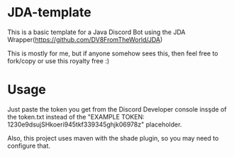 # JDA-template
This is a basic template for a Java Discord Bot using the JDA Wrapper(https://github.com/DV8FromTheWorld/JDA)

This is mostly for me, but if anyone somehow sees this, then feel free to fork/copy or use this royalty free :)
# Usage
Just paste the token you get from the Discord Developer console insşde of the token.txt instead of the "EXAMPLE TOKEN: 1230e9dsujSHkoeri945tkf339345ghjk06978z" placeholder.

Also, this project uses maven with the shade plugin, so you may need to configure that.
